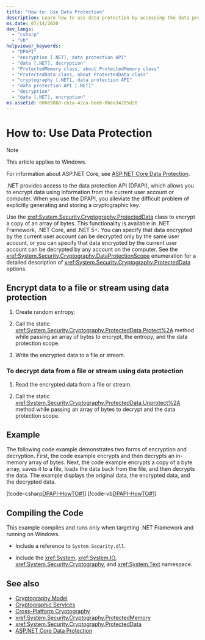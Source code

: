 ```yaml
---
title: "How to: Use Data Protection"
description: Learn how to use data protection by accessing the data protection API (DPAPI) in .NET.
ms.date: 07/14/2020
dev_langs: 
  - "csharp"
  - "vb"
helpviewer_keywords: 
  - "DPAPI"
  - "encryption [.NET], data protection API"
  - "data [.NET], decryption"
  - "ProtectedMemory class, about ProtectedMemory class"
  - "ProtectedData class, about ProtectedData class"
  - "cryptography [.NET], data protection API"
  - "data protection API [.NET]"
  - "decryption"
  - "data [.NET], encryption"
ms.assetid: 606698b0-cb1a-42ca-beeb-0bea34205d20
---
```

# How to: Use Data Protection

> [!NOTE]
> This article applies to Windows.
>
> For information about ASP.NET Core, see [ASP.NET Core Data Protection](/aspnet/core/security/data-protection/introduction).

.NET provides access to the data protection API (DPAPI), which allows you to encrypt data using information from the current user account or computer.  When you use the DPAPI, you alleviate the difficult problem of explicitly generating and storing a cryptographic key.  
  
Use the <xref:System.Security.Cryptography.ProtectedData> class to encrypt a copy of an array of bytes. This functionality is available in .NET Framework, .NET Core, and .NET 5+.  You can specify that data encrypted by the current user account can be decrypted only by the same user account, or you can specify that data encrypted by the current user account can be decrypted by any account on the computer.  See the <xref:System.Security.Cryptography.DataProtectionScope> enumeration for a detailed description of <xref:System.Security.Cryptography.ProtectedData> options.  
  
## Encrypt data to a file or stream using data protection  
  
1. Create random entropy.  
  
2. Call the static <xref:System.Security.Cryptography.ProtectedData.Protect%2A> method while passing an array of bytes to encrypt, the entropy, and the data protection scope.  
  
3. Write the encrypted data to a file or stream.  
  
### To decrypt data from a file or stream using data protection  
  
1. Read the encrypted data from a file or stream.  
  
2. Call the static <xref:System.Security.Cryptography.ProtectedData.Unprotect%2A> method while passing an array of bytes to decrypt and the data protection scope.  
  
## Example

The following code example demonstrates two forms of encryption and decryption.  First, the code example encrypts and then decrypts an in-memory array of bytes.  Next, the code example encrypts a copy of a byte array, saves it to a file, loads the data back from the file, and then decrypts the data.  The example displays the original data, the encrypted data, and the decrypted data.

[!code-csharp[DPAPI-HowTO#1](../../../samples/snippets/csharp/VS_Snippets_CLR/DPAPI-HowTO/cs/sample.cs#1)]
[!code-vb[DPAPI-HowTO#1](../../../samples/snippets/visualbasic/VS_Snippets_CLR/DPAPI-HowTO/vb/sample.vb#1)]  
  
## Compiling the Code  

This example compiles and runs only when targeting .NET Framework and running on Windows.

- Include a reference to `System.Security.dll`.  
  
- Include the <xref:System>, <xref:System.IO>, <xref:System.Security.Cryptography>, and <xref:System.Text> namespace.  
  
## See also

- [Cryptography Model](cryptography-model.md)
- [Cryptographic Services](cryptographic-services.md)
- [Cross-Platform Cryptography](cross-platform-cryptography.md)
- <xref:System.Security.Cryptography.ProtectedMemory>
- <xref:System.Security.Cryptography.ProtectedData>
- [ASP.NET Core Data Protection](/aspnet/core/security/data-protection/introduction)
